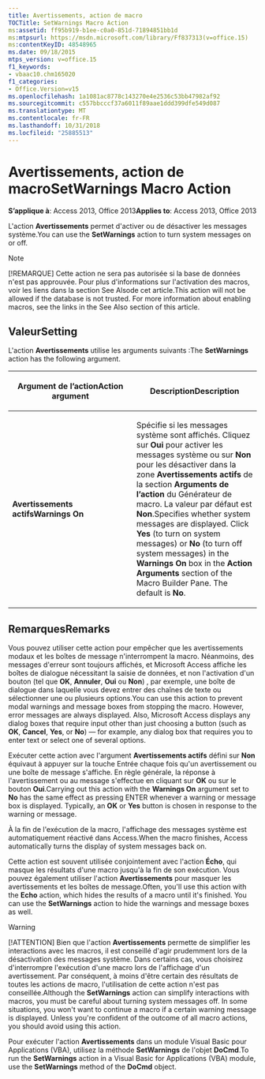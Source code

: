 ```yaml
---
title: Avertissements, action de macro
TOCTitle: SetWarnings Macro Action
ms:assetid: ff95b919-b1ee-c0a0-851d-71894851bb1d
ms:mtpsurl: https://msdn.microsoft.com/library/Ff837313(v=office.15)
ms:contentKeyID: 48548965
ms.date: 09/18/2015
mtps_version: v=office.15
f1_keywords:
- vbaac10.chm165020
f1_categories:
- Office.Version=v15
ms.openlocfilehash: 1a1081ac8778c143270e4e2536c53bb47982af92
ms.sourcegitcommit: c557bbcccf37a6011f89aae1ddd399dfe549d087
ms.translationtype: MT
ms.contentlocale: fr-FR
ms.lasthandoff: 10/31/2018
ms.locfileid: "25885513"
---
```

# <a name="setwarnings-macro-action"></a><span data-ttu-id="1ca7e-102">Avertissements, action de macro</span><span class="sxs-lookup"><span data-stu-id="1ca7e-102">SetWarnings Macro Action</span></span>


<span data-ttu-id="1ca7e-103">**S’applique à**: Access 2013, Office 2013</span><span class="sxs-lookup"><span data-stu-id="1ca7e-103">**Applies to**: Access 2013, Office 2013</span></span>

<span data-ttu-id="1ca7e-104">L'action **Avertissements** permet d'activer ou de désactiver les messages système.</span><span class="sxs-lookup"><span data-stu-id="1ca7e-104">You can use the **SetWarnings** action to turn system messages on or off.</span></span>


> [!NOTE]
> <P><span data-ttu-id="1ca7e-p101">[!REMARQUE] Cette action ne sera pas autorisée si la base de données n'est pas approuvée. Pour plus d'informations sur l'activation des macros, voir les liens dans la section See Alsode cet article.</span><span class="sxs-lookup"><span data-stu-id="1ca7e-p101">This action will not be allowed if the database is not trusted. For more information about enabling macros, see the links in the See Also section of this article.</span></span></P>



## <a name="setting"></a><span data-ttu-id="1ca7e-107">Valeur</span><span class="sxs-lookup"><span data-stu-id="1ca7e-107">Setting</span></span>

<span data-ttu-id="1ca7e-108">L'action **Avertissements** utilise les arguments suivants :</span><span class="sxs-lookup"><span data-stu-id="1ca7e-108">The **SetWarnings** action has the following argument.</span></span>

<table>
<colgroup>
<col style="width: 50%" />
<col style="width: 50%" />
</colgroup>
<thead>
<tr class="header">
<th><p><span data-ttu-id="1ca7e-109">Argument de l’action</span><span class="sxs-lookup"><span data-stu-id="1ca7e-109">Action argument</span></span></p></th>
<th><p><span data-ttu-id="1ca7e-110">Description</span><span class="sxs-lookup"><span data-stu-id="1ca7e-110">Description</span></span></p></th>
</tr>
</thead>
<tbody>
<tr class="odd">
<td><p><span data-ttu-id="1ca7e-111"><strong>Avertissements actifs</strong></span><span class="sxs-lookup"><span data-stu-id="1ca7e-111"><strong>Warnings On</strong></span></span></p></td>
<td><p><span data-ttu-id="1ca7e-p102">Spécifie si les messages système sont affichés. Cliquez sur <strong>Oui</strong> pour activer les messages système ou sur <strong>Non</strong> pour les désactiver dans la zone <strong>Avertissements actifs</strong> de la section <strong>Arguments de l’action</strong> du Générateur de macro. La valeur par défaut est <strong>Non</strong>.</span><span class="sxs-lookup"><span data-stu-id="1ca7e-p102">Specifies whether system messages are displayed. Click <strong>Yes</strong> (to turn on system messages) or <strong>No</strong> (to turn off system messages) in the <strong>Warnings On</strong> box in the <strong>Action Arguments</strong> section of the Macro Builder Pane. The default is <strong>No</strong>.</span></span></p></td>
</tr>
</tbody>
</table>


## <a name="remarks"></a><span data-ttu-id="1ca7e-115">Remarques</span><span class="sxs-lookup"><span data-stu-id="1ca7e-115">Remarks</span></span>

<span data-ttu-id="1ca7e-p103">Vous pouvez utiliser cette action pour empêcher que les avertissements modaux et les boîtes de message n'interrompent la macro. Néanmoins, des messages d'erreur sont toujours affichés, et Microsoft Access affiche les boîtes de dialogue nécessitant la saisie de données, et non l'activation d'un bouton (tel que **OK**, **Annuler**, **Oui** ou **Non**) , par exemple, une boîte de dialogue dans laquelle vous devez entrer des chaînes de texte ou sélectionner une ou plusieurs options.</span><span class="sxs-lookup"><span data-stu-id="1ca7e-p103">You can use this action to prevent modal warnings and message boxes from stopping the macro. However, error messages are always displayed. Also, Microsoft Access displays any dialog boxes that require input other than just choosing a button (such as **OK**, **Cancel**, **Yes**, or **No**) — for example, any dialog box that requires you to enter text or select one of several options.</span></span>

<span data-ttu-id="1ca7e-p104">Exécuter cette action avec l'argument **Avertissements actifs** défini sur **Non** équivaut à appuyer sur la touche Entrée chaque fois qu'un avertissement ou une boîte de message s'affiche. En règle générale, la réponse à l'avertissement ou au message s'effectue en cliquant sur **OK** ou sur le bouton **Oui**.</span><span class="sxs-lookup"><span data-stu-id="1ca7e-p104">Carrying out this action with the **Warnings On** argument set to **No** has the same effect as pressing ENTER whenever a warning or message box is displayed. Typically, an **OK** or **Yes** button is chosen in response to the warning or message.</span></span>

<span data-ttu-id="1ca7e-121">À la fin de l'exécution de la macro, l'affichage des messages système est automatiquement réactivé dans Access.</span><span class="sxs-lookup"><span data-stu-id="1ca7e-121">When the macro finishes, Access automatically turns the display of system messages back on.</span></span>

<span data-ttu-id="1ca7e-p105">Cette action est souvent utilisée conjointement avec l'action **Écho**, qui masque les résultats d'une macro jusqu'à la fin de son exécution. Vous pouvez également utiliser l'action **Avertissements** pour masquer les avertissements et les boîtes de message.</span><span class="sxs-lookup"><span data-stu-id="1ca7e-p105">Often, you'll use this action with the **Echo** action, which hides the results of a macro until it's finished. You can use the **SetWarnings** action to hide the warnings and message boxes as well.</span></span>


> [!WARNING]
> <P><span data-ttu-id="1ca7e-p106">[!ATTENTION] Bien que l'action <STRONG>Avertissements</STRONG> permette de simplifier les interactions avec les macros, il est conseillé d'agir prudemment lors de la désactivation des messages système. Dans certains cas, vous choisirez d'interrompre l'exécution d'une macro lors de l'affichage d'un avertissement. Par conséquent, à moins d'être certain des résultats de toutes les actions de macro, l'utilisation de cette action n'est pas conseillée.</span><span class="sxs-lookup"><span data-stu-id="1ca7e-p106">Although the <STRONG>SetWarnings</STRONG> action can simplify interactions with macros, you must be careful about turning system messages off. In some situations, you won't want to continue a macro if a certain warning message is displayed. Unless you're confident of the outcome of all macro actions, you should avoid using this action.</span></span></P>



<span data-ttu-id="1ca7e-127">Pour exécuter l'action **Avertissements** dans un module Visual Basic pour Applications (VBA), utilisez la méthode **SetWarnings** de l'objet **DoCmd**.</span><span class="sxs-lookup"><span data-stu-id="1ca7e-127">To run the **SetWarnings** action in a Visual Basic for Applications (VBA) module, use the **SetWarnings** method of the **DoCmd** object.</span></span>

